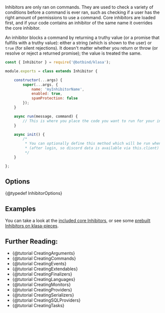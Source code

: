 Inhibitors are only ran on commands. They are used to check a variety of conditions before a
command is ever ran, such as checking if a user has the right amount of permissions to use a
command. Core inhibitors are loaded first, and if your code contains an inhibitor of the same name
it overrides the core inhibitor.

An inhibitor blocks a command by returning a truthy value (or a promise that fulfills with a
truthy value): either a string (which is shown to the user) or `true` (for silent rejections). It
doesn't matter whether you return or throw (or resolve or reject a returned promise); the value is
treated the same.

```javascript
const { Inhibitor } = require('@botbind/klasa');

module.exports = class extends Inhibitor {

	constructor(...args) {
		super(...args, {
			name: 'myInhibitorName',
			enabled: true,
			spamProtection: false
		});
	}

	async run(message, command) {
		// This is where you place the code you want to run for your inhibitor
	}

	async init() {
		/*
		 * You can optionally define this method which will be run when the bot starts
		 * (after login, so discord data is available via this.client)
		 */
	}

};

```

## Options

{@typedef InhibitorOptions}

## Examples

You can take a look at the [included core Inhibitors](https://github.com/dirigeants/klasa/tree/{@branch}/src/inhibitors), or see some [prebuilt Inhibitors on klasa-pieces](https://github.com/dirigeants/klasa-pieces/tree/master/inhibitors).

## Further Reading:

- {@tutorial CreatingArguments}
- {@tutorial CreatingCommands}
- {@tutorial CreatingEvents}
- {@tutorial CreatingExtendables}
- {@tutorial CreatingFinalizers}
- {@tutorial CreatingLanguages}
- {@tutorial CreatingMonitors}
- {@tutorial CreatingProviders}
- {@tutorial CreatingSerializers}
- {@tutorial CreatingSQLProviders}
- {@tutorial CreatingTasks}
